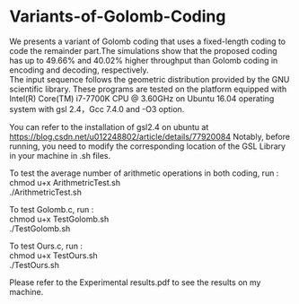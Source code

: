 # Variants-of-Golomb-Coding
We presents a variant of Golomb coding that uses a fixed-length coding to code the remainder part.The simulations show that the proposed coding has up to 49.66% and 40.02% higher throughput than Golomb coding in encoding and decoding, respectively.  
The input sequence follows the geometric distribution provided by the GNU scientific library. These programs are tested on the platform equipped with Intel(R) Core(TM) i7-7700K CPU @ 3.60GHz on Ubuntu 16.04 operating system with gsl 2.4，Gcc 7.4.0 and -O3 option.  

You can refer to the installation of gsl2.4 on ubuntu at https://blog.csdn.net/u012248802/article/details/77920084 
Notably, before running, you need to modify the corresponding location of the GSL Library in your machine in .sh files.

To test the average number of arithmetic operations in both coding, run :
chmod u+x ArithmetricTest.sh  
./ArithmetricTest.sh 

To test Golomb.c, run :   
chmod u+x TestGolomb.sh  
./TestGolomb.sh  

To test Ours.c, run :  
chmod u+x TestOurs.sh  
./TestOurs.sh  

Please refer to the Experimental results.pdf to see the results on my machine.
